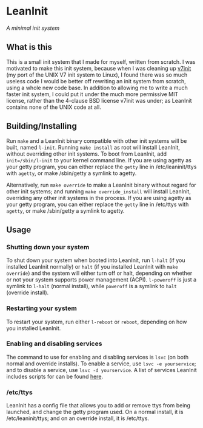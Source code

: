 LeanInit
========
_A minimal init system_

## What is this
This is a small init system that I made for myself, written from scratch. 
I was motivated to make this init system, because when I was cleaning up 
[v7init](https://github.com/JohnoKing/v7init) (my port of the UNIX V7 init system to Linux), I found there was so much useless 
code I would be better off rewriting an init system from scratch, using a 
whole new code base. In addition to allowing me to write a much faster init 
system, I could put it under the much more permissive MIT license, rather 
than the 4-clause BSD license v7init was under; as LeanInit contains none 
of the UNIX code at all.

## Building/Installing
Run `make` and a LeanInit binary compatible with other init systems will 
be built, named `l-init`. Running `make install` as root will install 
LeanInit, without overriding other init systems. To boot from LeanInit, 
add `init=/sbin/l-init` to your kernel command line. If you are using 
agetty as your getty program, you can either replace the `getty` line in 
/etc/leaninit/ttys with `agetty`, or make /sbin/getty a symlink to agetty.

Alternatively, run `make override` to make a LeanInit binary without 
regard for other init systems; and running `make override_install` will 
install LeanInit, overriding any other init systems in the process. If 
you are using agetty as your getty program, you can either replace the 
`getty` line in /etc/ttys with `agetty`, or make /sbin/getty a symlink 
to agetty.

## Usage

### Shutting down your system
To shut down your system when booted into LeanInit, run `l-halt` (if you 
installed LeanInit normally) or `halt` (if you installed LeanInit with 
`make override`) and the system will either turn off or halt, depending 
on whether or not your system supports power management (ACPI). 
`l-poweroff` is just a symlink to `l-halt` (normal install), while 
`poweroff` is a symlink to `halt` (override install).

### Restarting your system
To restart your system, run either `l-reboot` or `reboot`, depending on 
how you installed LeanInit.

### Enabling and disabling services
The command to use for enabling and disabling services is `lsvc` (on both 
normal and override installs). To enable a service, use `lsvc -e yourservice`; 
and to disable a service, use `lsvc -d yourservice`. A list of services 
LeanInit includes scripts for can be found [here](https://github.com/JohnoKing/leaninit/tree/master/svc).

### /etc/ttys
LeanInit has a config file that allows you to add or remove ttys from 
being launched, and change the getty program used. On a normal install, 
it is /etc/leaninit/ttys; and on an override install, it is /etc/ttys.
